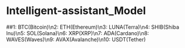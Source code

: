 # Intelligent-assistant_Model

##1: BTC(Bitcoin)\n2: ETH(Ethereum)\n3: LUNA(Terra)\n4: SHIB(Shiba lnu)\n5: SOL(Solana)\n6: XRP(XRP)\n7: ADA(Cardano)\n8: WAVES(Waves)\n9: AVAX(Avalanche)\n10: USDT(Tether)
